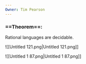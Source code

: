 ```yaml
---
Owner: Tim Pearson
---
```

### ==Theorem==:
Rational languages are decidable.
  
![[Untitled 121.png|Untitled 121.png]]
  
![[Untitled 1 87.png|Untitled 1 87.png]]